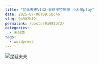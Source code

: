 ```yaml
---
title: "昆廷夫夫V142-香格里拉旅游 小木屋play"
date: 2025-07-06T09:50:46
slug: 9a982bf2
permalink: /posts/9a982bf2/
categories:
  - 未分类
tags:
  - wordpress
---
```


![昆廷夫夫](/images/wp/9a982bf2-23b137b6.jpg)
